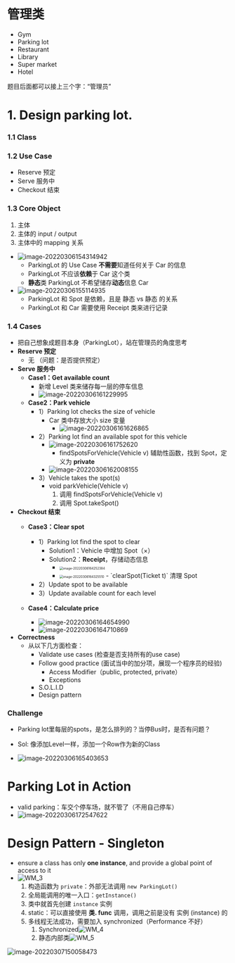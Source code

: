 # 管理类

- Gym
- Parking lot
- Restaurant
- Library
- Super market
- Hotel

题目后面都可以接上三个字：“管理员”

# 1. Design parking lot.

### 1.1 Class

### 1.2 Use  Case

- Reserve 预定
- Serve 服务中
- Checkout 结束

### 1.3 Core Object

1. 主体
2. 主体的 input / output
3. 主体中的 mapping 关系

- ![image-20220306154314942](https://raw.githubusercontent.com/TWDH/Leetcode-From-Zero/pictures/img/image-20220306154314942.png)
  - ParkingLot 的 Use Case **不需要**知道任何关于 Car 的信息 
  - ParkingLot 不应该**依赖**于 Car 这个类
  - **静态**类 ParkingLot 不希望储存**动态**信息 Car 
- ![image-20220306155114935](https://raw.githubusercontent.com/TWDH/Leetcode-From-Zero/pictures/img/image-20220306155114935.png)
  - ParkingLot 和 Spot 是依赖，且是 静态 vs 静态 的关系
  - ParkingLot 和 Car 需要使用 Receipt 类来进行记录

### 1.4 Cases

- 把自己想象成题目本身（ParkingLot），站在管理员的角度思考
- **Reserve 预定**
  - 无 （问题：是否提供预定）
- **Serve 服务中**
  - **Case1：Get available count**
    - 新增 Level 类来储存每一层的停车信息
    - ![image-20220306161229995](https://raw.githubusercontent.com/TWDH/Leetcode-From-Zero/pictures/img/image-20220306161229995.png)
  - **Case2：Park vehicle**
    - 1）Parking lot checks the size of vehicle
      - Car 类中存放大小 size 变量
        - ![image-20220306161626865](https://raw.githubusercontent.com/TWDH/Leetcode-From-Zero/pictures/img/image-20220306161626865.png)
    - 2）Parking lot find an available spot for this vehicle
      - ![image-20220306161752620](https://raw.githubusercontent.com/TWDH/Leetcode-From-Zero/pictures/img/image-20220306161752620.png)
        -  findSpotsForVehicle(Vehicle v) 辅助性函数，找到 Spot，定义为 **private**
      - ![image-20220306162008155](https://raw.githubusercontent.com/TWDH/Leetcode-From-Zero/pictures/img/image-20220306162008155.png)
    - 3）Vehicle takes the spot(s)
      - void parkVehicle(Vehicle v)
        1. 调用 findSpotsForVehicle(Vehicle v)
        2. 调用 Spot.takeSpot()
- **Checkout 结束**
  - **Case3：Clear spot**
    - 1）Parking lot find the spot to clear
      - Solution1：Vehicle 中增加 Spot（×）
      - Solution2：**Receipt**，存储动态信息
        - <img src="https://raw.githubusercontent.com/TWDH/Leetcode-From-Zero/pictures/img/image-20220306164252384.png" alt="image-20220306164252384" style="zoom:50%;" />
        - <img src="https://raw.githubusercontent.com/TWDH/Leetcode-From-Zero/pictures/img/image-20220306164325510.png" alt="image-20220306164325510" style="zoom:50%;" />
          - `clearSpot(Ticket t)` 清理 Spot
    - 2）Update spot to be available
    - 3）Update available count for each level

  - **Case4：Calculate price**
    - ![image-20220306164654990](https://raw.githubusercontent.com/TWDH/Leetcode-From-Zero/pictures/img/image-20220306164654990.png)
    - ![image-20220306164710869](https://raw.githubusercontent.com/TWDH/Leetcode-From-Zero/pictures/img/image-20220306164710869.png)
- **Correctness**
  - 从以下几方面检查：
    - Validate use cases (检查是否支持所有的use case)
    - Follow good practice (面试当中的加分项，展现一个程序员的经验)
      - Access Modifier（public, protected, private）
      - Exceptions
    - S.O.L.I.D
    - Design pattern

### Challenge

- Parking lot里每层的spots，是怎么排列的？当停Bus时，是否有问题？
- Sol: 像添加Level一样，添加一个Row作为新的Class

- ![image-20220306165403653](https://raw.githubusercontent.com/TWDH/Leetcode-From-Zero/pictures/img/image-20220306165403653.png)

# Parking Lot in Action

- valid parking：车交个停车场，就不管了（不用自己停车）
- ![image-20220306172547622](https://raw.githubusercontent.com/TWDH/Leetcode-From-Zero/pictures/img/image-20220306172547622.png)

# Design Pattern - Singleton

- ensure a class has only **one instance**, and provide a global point of access to it
- ![WM_3](https://raw.githubusercontent.com/TWDH/Leetcode-From-Zero/pictures/img/WM_3.jpg)
  1. 构造函数为 `private`：外部无法调用 `new ParkingLot()`
  2. 全局能调用的唯一入口：`getInstance()`
  3. 类中就首先创建 `instance` 实例
  4. static：可以直接使用 **类. func** 调用，调用之前是没有 实例 (instance) 的
  5. 多线程无法成功，需要加入 synchronized（Performance 不好）
     1. Synchronized![WM_4](https://raw.githubusercontent.com/TWDH/Leetcode-From-Zero/pictures/img/WM_4.jpg)
     2. 静态内部类![WM_5](https://raw.githubusercontent.com/TWDH/Leetcode-From-Zero/pictures/img/WM_5.jpg)



![image-20220307150058473](https://raw.githubusercontent.com/TWDH/Leetcode-From-Zero/pictures/img/image-20220307150058473.png)



































